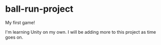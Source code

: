 # ball-run-project
My first game! 

I'm learning Unity on my own. I will be adding more to this project as time goes on.
